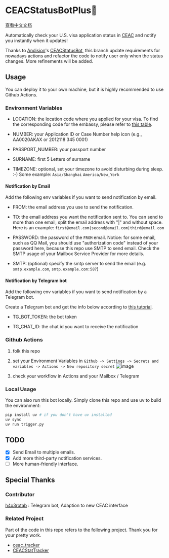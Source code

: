 # CEACStatusBotPlus🤖

[查看中文文档](README.Chinese.md)

Automatically check your U.S. visa application status in [CEAC](https://ceac.state.gov/CEACStatTracker/Status.aspx?App=NIV) and notify you instantly when it updates! 

Thanks to [Andision](https://github.com/Andision)'s [CEACStatusBot](https://github.com/Andision/CEACStatusBot), this branch update requirements for nowadays actions and refactor the code to notify user only when the status changes. More refinements will be added.

## Usage

You can deploy it to your own machine, but it is highly recommended to use Github Actions. 

### Environment Variables

- LOCATION: the location code where you applied for your visa. To find the corresponding code for the embassy, please refer to [this table](LOCATION.md).

- NUMBER: your Application ID or Case Number help icon (e.g., AA0020AKAX or 2012118 345 0001) 

- PASSPORT_NUMBER: your passport number

- SURNAME: first 5 Letters of surname

- TIMEZONE: optional, set your timezone to avoid disturbing during sleep. :-) Some example: `Asia/Shanghai` `America/New_York`

#### Notification by Email

Add the following env variables if you want to send notification by email.

- FROM: the email address you use to send the notification.

- TO: the email address you want the notification sent to. You can send to more than one email, split the email address with "|" and without space. Here is an example: `first@email.com|second@email.com|third@email.com`

- PASSWORD: the password of the `FROM` email. Notice: for some email, such as QQ Mail, you should use "authorization code" instead of your password here, because this repo use SMTP to send email. Check the SMTP usage of your Mailbox Service Provider for more details.

- SMTP: (optional) specify the smtp server to send the email (e.g. `smtp.example.com`, `smtp.example.com:587`)

#### Notification by Telegram bot

Add the following env variables if you want to send notification by a Telegram bot.

Create a Telegram bot and get the info below according to [this tutorial](https://gist.github.com/nafiesl/4ad622f344cd1dc3bb1ecbe468ff9f8a).

- TG_BOT_TOKEN: the bot token

- TG_CHAT_ID: the chat id you want to receive the notification

### Github Actions

1. folk this repo

2. set your Environment Variables in `Github -> Settings -> Secrets and variables -> Actions -> New repository secret`
![image](docs/github.new.secret.png)

3. check your workflow in Actions and your Mailbox / Telegram

### Local Usage
You can also run this bot locally. Simply clone this repo and use uv to build the environment:

```bash
pip install uv # if you don't have uv installed
uv sync
uv run trigger.py
```

## TODO

- [x] Send Email to multiple emails.
- [x] Add more third-party notification services.
- [ ] More human-friendly interface.

## Special Thanks

### Contributor

[h4x3rotab](https://github.com/h4x3rotab) : Telegram bot, Adaption to new CEAC interface

### Related Project

Part of the code in this repo refers to the following project. Thank you for your pretty work.

- [ceac_tracker](https://github.com/lixin-wei/ceac_tracker)
- [CEACStatTracker](https://github.com/yuzeming/CEACStatTracker)